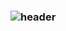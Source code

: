 ### ![header](https://capsule-render.vercel.app/api?type=wave&color=auto&height=300&section=header&text=민서%20CodeGream🎨&fontSize=90)

<!--
**m1ns30/m1ns30** is a ✨ _special_ ✨ repository because its `README.md` (this file) appears on your GitHub profile.

Here are some ideas to get you started:

- 🔭 I’m currently working on ...
- 🌱 I’m currently learning ...
- 👯 I’m looking to collaborate on ...
- 🤔 I’m looking for help with ...
- 💬 Ask me about ...
- 📫 How to reach me: ...
- 😄 Pronouns: ...
- ⚡ Fun fact: ...
-->
